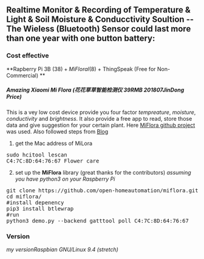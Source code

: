 ## Realtime Monitor & Recording of **Temperature** & **Light** & **Soil Moisture** & **Conducctivity** Soultion -- The Wieless (Bluetooth) Sensor could last more than one year with one button battery: 

### Cost effective
**Rapberry Pi 3B (38$) + MiFloral (8$) + ThingSpeak (Free for Non-Commercial) **


##### Amazing Xiaomi Mi Flora (花花草草智能检测仪 39RMB 201807JinDong Price)
This is a vey low cost device provide you four factor *tempreature*, *moisture*, *conductivity* and *brightness*. It also provide a free app to read, store those data and give suggestion for your certain plant. Here [MiFlora github project](https://github.com/open-homeautomation/miflora) was used. Also followed steps from [Blog](https://zsiti.eu/xiaomi-miflora-plant-sensor-pimatic-raspberry-pi-3/)

1. get the Mac address of MiLora
<pre>
sudo hcitool lescan
C4:7C:8D:64:76:67 Flower care
</pre>
2. set up the **MiFlora** library (great thanks for the contributors) 
*assuming you have python3 on your Raspberry Pi*
<pre>
git clone https://github.com/open-homeautomation/miflora.git
cd miflora/
#install depenency
pip3 install btlewrap
#run
python3 demo.py --backend gatttool poll C4:7C:8D:64:76:67
</pre>


### Version
*my versionRaspbian GNU/Linux 9.4 (stretch)*
